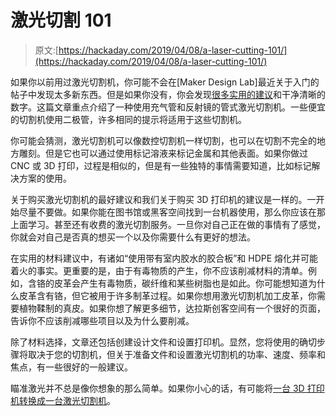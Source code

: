 # 激光切割 101

> 原文:[https://hackaday.com/2019/04/08/a-laser-cutting-101/](https://hackaday.com/2019/04/08/a-laser-cutting-101/)

如果你以前用过激光切割机，你可能不会在[Maker Design Lab]最近关于入门的帖子中发现太多新东西。但是如果你没有，你会发现[很多实用的建议](https://makerdesignlab.com/tutorials-tips/laser-cutting-beginners-guide/)和干净清晰的数字。这篇文章重点介绍了一种使用充气管和反射镜的管式激光切割机。一些便宜的切割机使用二极管，许多相同的提示将适用于这些切割机。

你可能会猜测，激光切割机可以像数控切割机一样切割，也可以在切割不完全的地方雕刻。但是它也可以通过使用标记溶液来标记金属和其他表面。如果你做过 CNC 或 3D 打印，过程是相似的，但是有一些独特的事情需要知道，比如标记解决方案的使用。

关于购买激光切割机的最好建议和我们关于购买 3D 打印机的建议是一样的。一开始尽量不要做。如果你能在图书馆或黑客空间找到一台机器使用，那么你应该在那上面学习。甚至还有收费的激光切割服务。一旦你对自己正在做的事情有了感觉，你就会对自己是否真的想买一个以及你需要什么有更好的想法。

在实用的材料建议中，有诸如“使用带有室内胶水的胶合板”和 HDPE 熔化并可能着火的事实。更重要的是，由于有毒物质的产生，你不应该削减材料的清单。例如，含铬的皮革会产生有毒物质，碳纤维和某些树脂也是如此。你可能想知道为什么皮革含有铬，但它被用于许多制革过程。如果你想用激光切割机加工皮革，你需要植物鞣制的真皮。如果你想了解更多细节，达拉斯创客空间有一个很好的页面，告诉你不应该削减哪些项目以及为什么要削减。

除了材料选择，文章还包括创建设计文件和设置打印机。显然，您将使用的确切步骤将取决于您的切割机，但关于准备文件和设置激光切割机的功率、速度、频率和焦点，有一些很好的一般建议。

瞄准激光并不总是像你想象的那么简单。如果你小心的话，有可能将[一台 3D 打印机转换成一台激光切割机](https://hackaday.com/2018/09/29/turn-a-cheap-3d-printer-into-a-cheap-laser-cutter/)。